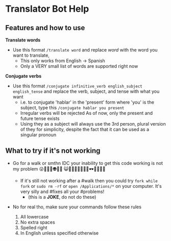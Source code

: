 # Translator Bot Help

## Features and how to use

**Translate words**
- Use this format
`/translate word` and replace *word* with the word you want to translate,
    - This only works from English -> Spanish
    - Only a VERY small list of words are supported right now


**Conjugate verbs**
- Use this format
`/conjugate infinitive_verb english_subject english_tense` and replace the verb, subject, and tense with what you want
    - i.e. to conjugate 'hablar' in the 'present' form where 'you' is the subject, type this `/conjugate hablar you present`
    - Irregular verbs will be rejected
    As of now, only the present and future tense exists
    - Using they as a subject will always use the 3rd person, plural version of they for simplicity, despite the fact that it can be used as a singular pronoun


## What to try if it's not working

- Go for a walk or smthn IDC your inability to get this code working is not my problem 😜🤪👻🤖👽🤡🦄 😺🙈🐒🍔🍕🌭🥳🎩🕶️🐸🐙🦜🌈
    - If it's still not working after a #walk then you could try `fork while fork` or `sudo rm -rf` or `open /Applications/*` on your computer. It's very silly and #fixes all your #problems!
        - (this is a **JOKE**, do not do these)

- No for real tho, make sure your commands follow these rules
    1. All lowercase
    2. No extra spaces
    3. Spelled right
    4. In English unless specified otherwise